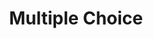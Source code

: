 ---
title: Multiple Choice
layout: DemoLayout
sidebar: false
navbar: false
pageClass: customDemoPage
pie: "@pie-element/multiple-choice@2.7.2"
schemaJSONURI: "https://raw.githubusercontent.com/pie-framework/pie-elements/develop/packages/categorize/docs/pie-schema.json"
model:
    id: '1'
    element: multiple-choice
    prompt: Which of these northern European countries are EU members?
    choiceMode: checkbox
    keyMode: numbers
    choices:
    - correct: true
      value: sweden
      label: Sweden
      feedback:
        type: none
        value: ''
    - value: iceland
      label: Iceland
      feedback:
        type: none
        value: ''
    - value: norway
      label: Norway
      feedback:
        type: none
        value: ''
    - correct: true
      value: finland
      label: Finland
      feedback:
        type: none
        value: ''
    partialScoring: false
    partialScoringLabel: |-
      Each correct response that is correctly checked and each incorrect response
                that is correctly unchecked will be worth 1 point.
                The maximum points is the total number of answer choices.
    configure: {}
configure:
    promptLabel: Promptare
    addChoiceButtonLabel: Add a choice
    addChoice: false
    addFeedBack: true
    deleteChoice: true
    showPrompt: true
    answerChoiceCount: 0
    settingsSelectChoiceMode: true
    settingsSelectChoicePrefixes: true
    settingsResponseTypeLabel: Response Type
    settingsChoicePrefixesLabel: Choice Labels
    settingsPartialScoring: true
    settingsConfigShuffle: true
---